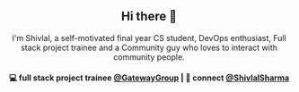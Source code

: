 <h2 align="center"> Hi there 👋 </h2>
<p align="center"> I'm Shivlal, a self-motivated final year CS student, DevOps enthusiast, Full stack project trainee and a Community guy who loves to interact with community people.</p>
<h4 align="center">
💻 full stack project trainee <a href="https://thegatewaycorp.com/">@GatewayGroup</a> | 💬 connect <a href="https://twitter.com/Shivlal01596340">@ShivlalSharma</a>
</h4>
